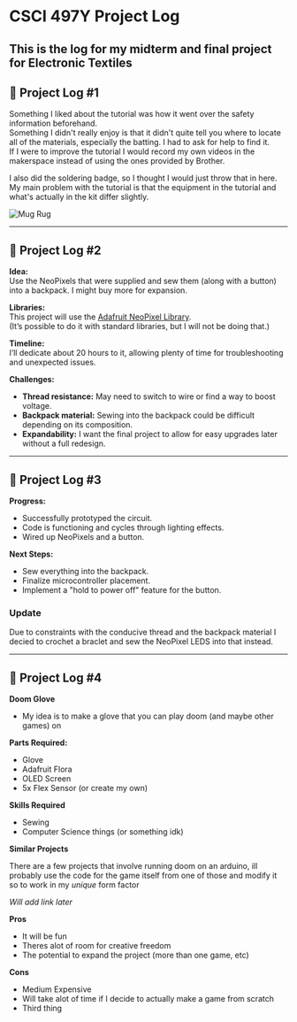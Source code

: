 # CSCI 497Y Project Log

This is the log for my midterm and final project for Electronic Textiles
---

## 📓 Project Log #1

Something I liked about the tutorial was how it went over the safety information beforehand.  
Something I didn't really enjoy is that it didn't quite tell you where to locate all of the materials, especially the batting. I had to ask for help to find it.  
If I were to improve the tutorial I would record my own videos in the makerspace instead of using the ones provided by Brother.

I also did the soldering badge, so I thought I would just throw that in here.  
My main problem with the tutorial is that the equipment in the tutorial and what's actually in the kit differ slightly.

![Mug Rug](/images/IMG_2273.png)

---

## 📓 Project Log #2

**Idea:**  
Use the NeoPixels that were supplied and sew them (along with a button) into a backpack. I might buy more for expansion.

**Libraries:**  
This project will use the [Adafruit NeoPixel Library](https://github.com/adafruit/Adafruit_NeoPixel).  
(It’s possible to do it with standard libraries, but I will not be doing that.)

**Timeline:**  
I’ll dedicate about 20 hours to it, allowing plenty of time for troubleshooting and unexpected issues.

**Challenges:**  
- **Thread resistance:** May need to switch to wire or find a way to boost voltage.
- **Backpack material:** Sewing into the backpack could be difficult depending on its composition.
- **Expandability:** I want the final project to allow for easy upgrades later without a full redesign.

---

## 📓 Project Log #3


**Progress:**  
- Successfully prototyped the circuit.
- Code is functioning and cycles through lighting effects.
- Wired up NeoPixels and a button.

**Next Steps:**  
- Sew everything into the backpack.
- Finalize microcontroller placement.
- Implement a "hold to power off" feature for the button.

### Update 
Due to constraints with the conducive thread and the backpack material I decied to crochet a braclet and sew the NeoPixel LEDS into that instead.

---
## 📓 Project Log #4
**Doom Glove**
- My idea is to make a glove that you can play doom (and maybe other games) on

**Parts Required:**
- Glove
- Adafruit Flora
- OLED Screen
- 5x Flex Sensor (or create my own)

**Skills Required**
- Sewing
- Computer Science things (or something idk)

**Similar Projects**

There are a few projects that involve running doom on an arduino, ill probably use the code for the game itself from one of those and modify it so to work in my *unique* form factor

*Will add link later*

**Pros**
* It will be fun 
* Theres alot of room for creative freedom
* The potential to expand the project (more than one game, etc)

**Cons**
* Medium Expensive
* Will take alot of time if I decide to actually make a game from scratch
* Third thing
